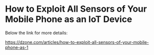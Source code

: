 # How to Exploit All Sensors of Your Mobile Phone as an IoT Device

Below the link for more details:

https://dzone.com/articles/how-to-exploit-all-sensors-of-your-mobile-phone-as-1

